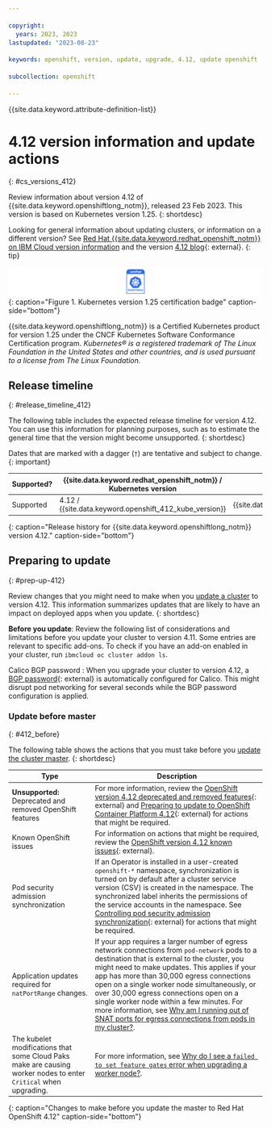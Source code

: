 ```yaml
---

copyright:
  years: 2023, 2023
lastupdated: "2023-08-23"

keywords: openshift, version, update, upgrade, 4.12, update openshift

subcollection: openshift

---
```


{{site.data.keyword.attribute-definition-list}}





# 4.12 version information and update actions
{: #cs_versions_412}

Review information about version 4.12 of {{site.data.keyword.openshiftlong_notm}}, released 23 Feb 2023. This version is based on Kubernetes version 1.25. 
{: shortdesc}

Looking for general information about updating clusters, or information on a different version? See [Red Hat {{site.data.keyword.redhat_openshift_notm}} on IBM Cloud version information](/docs/openshift?topic=openshift-openshift_versions) and the version [4.12 blog](https://cloud.redhat.com/blog/whats-new-in-red-hat-openshift-4.12-blog){: external}.
{: tip}

![This badge indicates Kubernetes version 1.25 certification for {{site.data.keyword.openshiftlong_notm}}](images/certified-kubernetes-color.svg){: caption="Figure 1. Kubernetes version 1.25 certification badge" caption-side="bottom"}

{{site.data.keyword.openshiftlong_notm}} is a Certified Kubernetes product for version 1.25 under the CNCF Kubernetes Software Conformance Certification program. _Kubernetes® is a registered trademark of The Linux Foundation in the United States and other countries, and is used pursuant to a license from The Linux Foundation._

## Release timeline 
{: #release_timeline_412}

The following table includes the expected release timeline for version 4.12. You can use this information for planning purposes, such as to estimate the general time that the version might become unsupported. 
{: shortdesc}

Dates that are marked with a dagger (`†`) are tentative and subject to change.
{: important}

| Supported? | {{site.data.keyword.redhat_openshift_notm}} / Kubernetes version | Release date | Unsupported date |
| --- | --- | --- | --- |
| Supported | 4.12 / {{site.data.keyword.openshift_412_kube_version}} | {{site.data.keyword.openshift_412_release_date}} | {{site.data.keyword.openshift_412_unsupported_date}}`†` |
{: caption="Release history for {{site.data.keyword.openshiftlong_notm}} version 4.12." caption-side="bottom"}

## Preparing to update
{: #prep-up-412}

Review changes that you might need to make when you [update a cluster](/docs/openshift?topic=openshift-update) to version 4.12. This information summarizes updates that are likely to have an impact on deployed apps when you update.
{: shortdesc}

**Before you update**: Review the following list of considerations and limitations before you update your cluster to version 4.11. Some entries are relevant to specific add-ons. To check if you have an add-on enabled in your cluster, run `ibmcloud oc cluster addon ls`. 

Calico BGP password
:   When you upgrade your cluster to version 4.12, a [BGP password](https://docs.tigera.io/calico/latest/reference/resources/bgppeer#bgppassword){: external} is automatically configured for Calico. This might disrupt pod networking for several seconds while the BGP password configuration is applied.


### Update before master
{: #412_before}

The following table shows the actions that you must take before you [update the cluster master](/docs/openshift?topic=openshift-update#master).
{: shortdesc}

| Type | Description |
| --- | --- |
| **Unsupported:** Deprecated and removed OpenShift features | For more information, review the [OpenShift version 4.12 deprecated and removed features](https://docs.openshift.com/container-platform/4.12/release_notes/ocp-4-12-release-notes.html#ocp-4-12-deprecated-removed-features){: external} and [Preparing to update to OpenShift Container Platform 4.12](https://docs.openshift.com/container-platform/4.12/updating/updating-cluster-prepare.html#updating-cluster-prepare){: external} for actions that might be required. |
| Known OpenShift issues | For information on actions that might be required, review the [OpenShift version 4.12 known issues](https://docs.openshift.com/container-platform/4.12/release_notes/ocp-4-12-release-notes.html#ocp-4-12-known-issues){: external}. |
| Pod security admission synchronization | If an Operator is installed in a user-created `openshift-*` namespace, synchronization is turned on by default after a cluster service version (CSV) is created in the namespace. The synchronized label inherits the permissions of the service accounts in the namespace. See [Controlling pod security admission synchronization](https://docs.openshift.com/container-platform/4.12/authentication/understanding-and-managing-pod-security-admission.html#security-context-constraints-psa-opting_understanding-and-managing-pod-security-admission){: external} for actions that might be required. |
| Application updates required for `natPortRange` changes. | If your app requires a larger number of egress network connections from `pod-network` pods to a destination that is external to the cluster, you might need to make updates. This applies if your app has more than 30,000 egress connections open on a single worker node simultaneously, or over 30,000 egress connections open on a single worker node within a few minutes. For more information, see [Why am I running out of SNAT ports for egress connections from pods in my cluster?](/docs/openshift?topic=openshift-ts-network-snat-125). |
| The kubelet modifications that some Cloud Paks make are causing worker nodes to enter `Critical` when upgrading. | For more information, see [Why do I see a `failed to set feature gates` error when upgrading a worker node?](/docs/openshift?topic=openshift-ts-cloud-pak-ds). |
{: caption="Changes to make before you update the master to Red Hat OpenShift 4.12" caption-side="bottom"}

